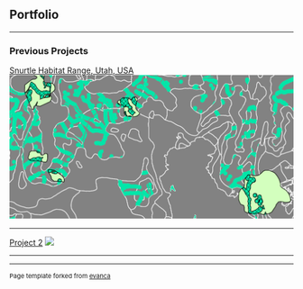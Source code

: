 ## Portfolio

---

### Previous Projects

[Snurtle Habitat Range, Utah, USA](projects/project1)
<img src="images/map1_ofawesomeness.png?raw=true"/>

---
[Project 2](/pdf/sample_presentation.pdf)
<img src="images/dummy_thumbnail.jpg?raw=true"/>

---



---
<p style="font-size:11px">Page template forked from <a href="https://github.com/evanca/quick-portfolio">evanca</a></p>
<!-- Remove above link if you don't want to attibute -->
